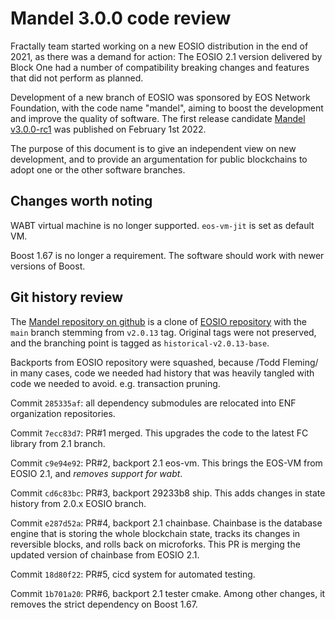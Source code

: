 Mandel 3.0.0 code review
========================

Fractally team started working on a new EOSIO distribution in the end
of 2021, as there was a demand for action: The EOSIO 2.1 version
delivered by Block One had a number of compatibility breaking changes
and features that did not perform as planned.

Development of a new branch of EOSIO was sponsored by EOS Network
Foundation, with the code name "mandel", aiming to boost the
development and improve the quality of software. The first release
candidate [Mandel
v3.0.0-rc1](https://github.com/eosnetworkfoundation/mandel/releases/tag/v3.0.0-rc1)
was published on February 1st 2022.

The purpose of this document is to give an independent view on new
development, and to provide an argumentation for public blockchains to
adopt one or the other software branches.



Changes worth noting
--------------------

WABT virtual machine is no longer supported. `eos-vm-jit` is set as
default VM.

Boost 1.67 is no longer a requirement. The software should work with
newer versions of Boost.



Git history review
------------------

The [Mandel repository on
github](https://github.com/eosnetworkfoundation/mandel) is a clone of
[EOSIO repository](https://github.com/EOSIO/eos) with the `main`
branch stemming from `v2.0.13` tag. Original tags were not preserved,
and the branching point is tagged as `historical-v2.0.13-base`.

Backports from EOSIO repository were squashed, because /Todd Fleming/
in many cases, code we needed had history that was heavily tangled
with code we needed to avoid. e.g. transaction pruning.

Commit `285335af`: all dependency submodules are relocated into ENF
organization repositories.

Commit `7ecc83d7`: PR#1 merged. This upgrades the code to the latest
FC library from 2.1 branch.

Commit `c9e94e92`: PR#2, backport 2.1 eos-vm. This brings the EOS-VM
from EOSIO 2.1, and *removes support for wabt*.

Commit `cd6c83bc`: PR#3, backport 29233b8 ship. This adds changes in
state history from 2.0.x EOSIO branch.

Commit `e287d52a`: PR#4, backport 2.1 chainbase. Chainbase is the
database engine that is storing the whole blockchain state, tracks its
changes in reversible blocks, and rolls back on microforks. This PR is
merging the updated version of chainbase from EOSIO 2.1.

Commit `18d80f22`: PR#5, cicd system for automated testing.

Commit `1b701a20`: PR#6, backport 2.1 tester cmake. Among other
changes, it removes the strict dependency on Boost 1.67.



